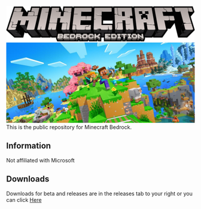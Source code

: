 ![Bedrock Logo](Extra/logo.png)
![Promotional Art Banner](Extra/promobanner.jpeg)
This is the public repository for Minecraft Bedrock.
## Information
Not affiliated with Microsoft
## Downloads
Downloads for beta and releases are in the releases tab to your right or you can click [Here](https://github.com/PixelatedCheese1/MinecraftBedrock/releases/)
